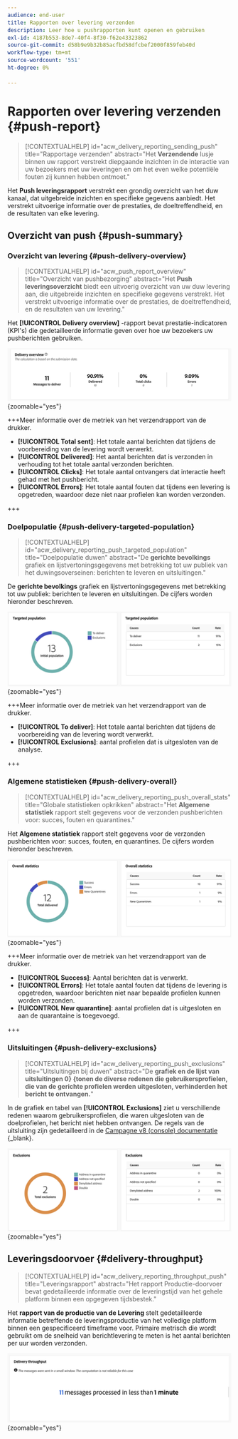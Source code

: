 ```yaml
---
audience: end-user
title: Rapporten over levering verzenden
description: Leer hoe u pushrapporten kunt openen en gebruiken
exl-id: 4187b553-8de7-40f4-8f30-f62e43323862
source-git-commit: d58b9e9b32b85acfbd58dfcbef2000f859feb40d
workflow-type: tm+mt
source-wordcount: '551'
ht-degree: 0%

---
```


# Rapporten over levering verzenden {#push-report}

>[!CONTEXTUALHELP]
>id="acw_delivery_reporting_sending_push"
>title="Rapportage verzenden"
>abstract="Het **Verzendende** lusje binnen uw rapport verstrekt diepgaande inzichten in de interactie van uw bezoekers met uw leveringen en om het even welke potentiële fouten zij kunnen hebben ontmoet."

Het **Push leveringsrapport** verstrekt een grondig overzicht van het duw kanaal, dat uitgebreide inzichten en specifieke gegevens aanbiedt. Het verstrekt uitvoerige informatie over de prestaties, de doeltreffendheid, en de resultaten van elke levering.

## Overzicht van push {#push-summary}

### Overzicht van levering {#push-delivery-overview}

>[!CONTEXTUALHELP]
>id="acw_push_report_overview"
>title="Overzicht van pushbezorging"
>abstract="Het **Push leveringsoverzicht** biedt een uitvoerig overzicht van uw duw levering aan, die uitgebreide inzichten en specifieke gegevens verstrekt. Het verstrekt uitvoerige informatie over de prestaties, de doeltreffendheid, en de resultaten van uw levering."

Het **[!UICONTROL Delivery overview]** -rapport bevat prestatie-indicatoren (KPI&#39;s) die gedetailleerde informatie geven over hoe uw bezoekers uw pushberichten gebruiken.

![ Dit schermafbeelding toont het overzichtsrapport van de Levering, dat KPIs over bezoekersbetrokkenheid van duwberichten verstrekt.](assets/reporting_push_3.png){zoomable="yes"}

+++Meer informatie over de metriek van het verzendrapport van de drukker.

* **[!UICONTROL Total sent]**: Het totale aantal berichten dat tijdens de voorbereiding van de levering wordt verwerkt.
* **[!UICONTROL Delivered]**: Het aantal berichten dat is verzonden in verhouding tot het totale aantal verzonden berichten.
* **[!UICONTROL Clicks]**: Het totale aantal ontvangers dat interactie heeft gehad met het pushbericht.
* **[!UICONTROL Errors]**: Het totale aantal fouten dat tijdens een levering is opgetreden, waardoor deze niet naar profielen kan worden verzonden.

+++

### Doelpopulatie {#push-delivery-targeted-population}

>[!CONTEXTUALHELP]
>id="acw_delivery_reporting_push_targeted_population"
>title="Doelpopulatie duwen"
>abstract="De **gerichte bevolkings** grafiek en lijstvertoningsgegevens met betrekking tot uw publiek van het duwingsoverseinen: berichten te leveren en uitsluitingen."

De **gerichte bevolkings** grafiek en lijstvertoningsgegevens met betrekking tot uw publiek: berichten te leveren en uitsluitingen. De cijfers worden hieronder beschreven.

![ Dit schermafbeelding toont de Gerichte bevolkingsgrafiek en de lijst, die gegevens over te leveren berichten en uitsluitingen tonen.](assets/reporting_push_4.png){zoomable="yes"}

+++Meer informatie over de metriek van het verzendrapport van de drukker.

* **[!UICONTROL To deliver]**: Het totale aantal berichten dat tijdens de voorbereiding van de levering wordt verwerkt.
* **[!UICONTROL Exclusions]**: aantal profielen dat is uitgesloten van de analyse.

+++

### Algemene statistieken {#push-delivery-overall}

>[!CONTEXTUALHELP]
>id="acw_delivery_reporting_push_overall_stats"
>title="Globale statistieken opkrikken"
>abstract="Het **Algemene statistiek** rapport stelt gegevens voor de verzonden pushberichten voor: succes, fouten en quarantines."

Het **Algemene statistiek** rapport stelt gegevens voor de verzonden pushberichten voor: succes, fouten, en quarantines. De cijfers worden hieronder beschreven.

![ Dit schermafbeelding toont het Algemene statistische rapport, dat gegevens over succes, fouten, en quarantines voor verzonden pushberichten voorstelt.](assets/reporting_push_5.png){zoomable="yes"}

+++Meer informatie over de metriek van het verzendrapport van de drukker.

* **[!UICONTROL Success]**: Aantal berichten dat is verwerkt.
* **[!UICONTROL Errors]**: Het totale aantal fouten dat tijdens de levering is opgetreden, waardoor berichten niet naar bepaalde profielen kunnen worden verzonden.
* **[!UICONTROL New quarantine]**: aantal profielen dat is uitgesloten en aan de quarantaine is toegevoegd.

+++

### Uitsluitingen {#push-delivery-exclusions}

>[!CONTEXTUALHELP]
>id="acw_delivery_reporting_push_exclusions"
>title="Uitsluitingen bij duwen"
>abstract="De **grafiek en de lijst van uitsluitingen 0} {tonen de diverse redenen die gebruikersprofielen, die van de gerichte profielen werden uitgesloten, verhinderden het bericht te ontvangen.**"

In de grafiek en tabel van **[!UICONTROL Exclusions]** ziet u verschillende redenen waarom gebruikersprofielen, die waren uitgesloten van de doelprofielen, het bericht niet hebben ontvangen. De regels van de uitsluiting zijn gedetailleerd in de [ Campagne v8 (console) documentatie ](https://experienceleague.adobe.com/docs/campaign/campaign-v8/send/failures/delivery-failures.html#push-error-types){_blank}.

![ Dit het schermschot toont de grafiek en de lijst van Uitzonderingen, die vertoningsredenen verhinderen uitgesloten gebruikersprofielen berichten te ontvangen.](assets/reporting_push_6.png){zoomable="yes"}

## Leveringsdoorvoer {#delivery-throughput}

>[!CONTEXTUALHELP]
>id="acw_delivery_reporting_throughput_push"
>title="Leveringsrapport"
>abstract="Het rapport Productie-doorvoer bevat gedetailleerde informatie over de leveringstijd van het gehele platform binnen een opgegeven tijdsbestek."

Het **rapport van de productie van de Levering** stelt gedetailleerde informatie betreffende de leveringsproductie van het volledige platform binnen een gespecificeerd timeframe voor. Primaire metrisch die wordt gebruikt om de snelheid van berichtlevering te meten is het aantal berichten per uur worden verzonden.

![ Dit schermafbeelding toont het rapport van de productie van de Levering, dat details over de snelheid van de het berichtlevering van het platform binnen een gespecificeerd tijdkader verstrekt.](assets/reporting_push_2.png){zoomable="yes"}